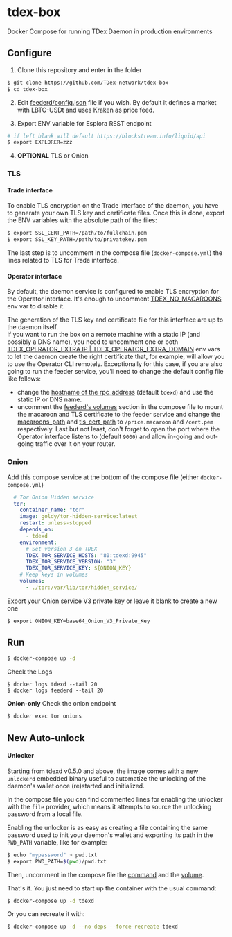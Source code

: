 # tdex-box
Docker Compose for running TDex Daemon in production environments

 
## Configure

1. Clone this repository and enter in the folder

```sh
$ git clone https://github.com/TDex-network/tdex-box
$ cd tdex-box
```

2. Edit [feederd/config.json](https://github.com/TDex-network/tdex-feeder#config-file) file if you wish. By default it defines a market with LBTC-USDt and uses Kraken as price feed.  

3. Export ENV variable for Esplora REST endpoint

```sh
# if left blank will default https://blockstream.info/liquid/api 
$ export EXPLORER=zzz
```

4. **OPTIONAL** TLS or Onion

### TLS

#### Trade interface

To enable TLS encryption on the Trade interface of the daemon, you have to generate your own TLS key and certificate files. Once this is done, export the ENV variables with the absolute path of the files: 

```sh
$ export SSL_CERT_PATH=/path/to/fullchain.pem
$ export SSL_KEY_PATH=/path/to/privatekey.pem
```

The last step is to uncomment in the compose file (`docker-compose.yml`) the lines related to TLS for Trade interface.

#### Operator interface

By default, the daemon service is configured to enable TLS encryption for the Operator interface. It's enough to uncomment [TDEX_NO_MACAROONS](docker-compose.yml#L18) env var to disable it.

The generation of the TLS key and certificate file for this interface are up to the daemon itself.  
If you want to run the box on a remote machine with a static IP (and possibly a DNS name), you need to uncomment one or both [TDEX_OPERATOR_EXTRA IP | TDEX_OPERATOR_EXTRA_DOMAIN](docker-compose.yml#L21) env vars to let the daemon create the right certificate that, for example, will allow you to use the Operator CLI remotely. Exceptionally for this case, if you are also going to run the feeder service, you'll need to change the default config file like follows:
- change the [hostname of the rpc_address](feederd/config.json#L13) (default `tdexd`) and use the static IP or DNS name.
- uncomment the [feederd's volumes](docker-compose.yml#54) section in the compose file to mount the macaroon and TLS certificate to the feeder service and change the [macaroons_path](feederd/config.json#L11) and [tls_cert_path](feederd/config.json#L12) to `/price.macaroon` and `/cert.pem` respectively.
Last but not least, don't forget to open the port where the Operator interface listens to (default `9000`) and allow in-going and out-going traffic over it on your router.

### Onion

Add this compose service at the bottom of the compose file (either `docker-compose.yml`)

```yml
  # Tor Onion Hidden service
  tor:
    container_name: "tor"
    image: goldy/tor-hidden-service:latest
    restart: unless-stopped
    depends_on:
      - tdexd
    environment:
      # Set version 3 on TDEX
      TDEX_TOR_SERVICE_HOSTS: "80:tdexd:9945"
      TDEX_TOR_SERVICE_VERSION: "3"
      TDEX_TOR_SERVICE_KEY: ${ONION_KEY}
    # Keep keys in volumes
    volumes:
      - ./tor:/var/lib/tor/hidden_service/
```

Export your Onion service V3 private key or leave it blank to create a new one

```sh
$ export ONION_KEY=base64_Onion_V3_Private_Key
```

## Run 

```sh
$ docker-compose up -d
```

Check the Logs

```
$ docker logs tdexd --tail 20
$ docker logs feederd --tail 20
```


**Onion-only** Check the onion endpoint

```sh
$ docker exec tor onions
```

## **New** Auto-unlock

#### Unlocker

Starting from tdexd v0.5.0 and above, the image comes with a new `unlockerd` embedded binary useful to automatize the unlocking of the daemon's wallet once (re)started and initialized.

In the compose file you can find commented lines for enabling the unlocker with the `file` provider, which means it attempts to source the unlocking password from a local file.

Enabling the unlocker is as easy as creating a file containing the same password used to init your daemon's wallet and exporting its path in the `PWD_PATH` variable, like for example:

```bash
$ echo "mypassword" > pwd.txt
$ export PWD_PATH=$(pwd)/pwd.txt
```

Then, uncomment in the compose file the [command](docker-compose.yml#L34) and the [volume](docker-compose.yml#L42).

That's it. You just need to start up the container with the usual command:

```bash
$ docker-compose up -d tdexd
```

Or you can recreate it with:

```bash
$ docker-compose up -d --no-deps --force-recreate tdexd
```







